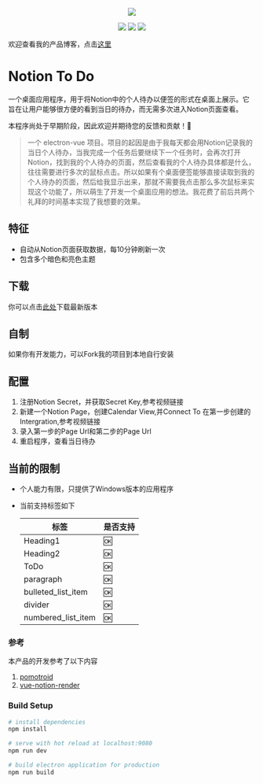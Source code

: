 <p align="center">
  <img src="https://pic.imgdb.cn/item/65b06566871b83018ae674d9.png">
</p>

<p align="center">
  <a >
    <img src="https://doublepoint.gitee.io/images/notiontodo/npm.svg">
  </a>
  <a >
    <img src="https://doublepoint.gitee.io/images/notiontodo/vue.svg">
  </a>
  <a >
    <img src="https://doublepoint.gitee.io/images/notiontodo/vue-electron.svg">
  </a>
</p>

欢迎查看我的产品博客，点击[这里](https://doublepoint.github.io/mainblog/)

# Notion To Do

一个桌面应用程序，用于将Notion中的个人待办以便签的形式在桌面上展示。它旨在让用户能够很方便的看到当日的待办，而无需多次进入Notion页面查看。

本程序尚处于早期阶段，因此欢迎并期待您的反馈和贡献！🌳

> 一个 electron-vue 项目。项目的起因是由于我每天都会用Notion记录我的当日个人待办，当我完成一个任务后要继续下一个任务时，会再次打开Notion，找到我的个人待办的页面，然后查看我的个人待办具体都是什么，往往需要进行多次的鼠标点击。所以如果有个桌面便签能够直接读取到我的个人待办的页面，然后给我显示出来，那就不需要我点击那么多次鼠标来实现这个功能了，所以萌生了开发一个桌面应用的想法。我花费了前后共两个礼拜的时间基本实现了我想要的效果。

## 特征

- 自动从Notion页面获取数据，每10分钟刷新一次
- 包含多个暗色和亮色主题

## 下载

你可以点击[此处](https://doublepoint.github.io/soft/notiontodo/NotionToDo_0.0.1.exe)下载最新版本

## 自制

如果你有开发能力，可以Fork我的项目到本地自行安装

## 配置

1. 注册Notion Secret，并获取Secret Key,参考视频链接
2. 新建一个Notion Page，创建Calendar View,并Connect To 在第一步创建的Intergration,参考视频链接
3. 录入第一步的Page Url和第二步的Page Url
4. 重启程序，查看当日待办

## 当前的限制

- 个人能力有限，只提供了Windows版本的应用程序
- 当前支持标签如下 


  | 标签               | 是否支持 |
  | -------------------- | ---------- |
  | Heading1           | 🆗       |
  | Heading2           | 🆗       |
  | ToDo               | 🆗       |
  | paragraph          | 🆗       |
  | bulleted_list_item | 🆗       |
  | divider            | 🆗       |
  | numbered_list_item | 🆗       |





### 参考

本产品的开发参考了以下内容

1. [pomotroid](https://github.com/Splode/pomotroid)
2. [vue-notion-render](https://github.com/notionblog/vue-notion-render)

### Build Setup

```bash
# install dependencies
npm install

# serve with hot reload at localhost:9080
npm run dev

# build electron application for production
npm run build


```
